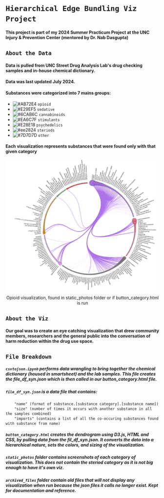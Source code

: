 # **`Hierarchical Edge Bundling Viz Project`**

#### This project is part of my 2024 Summer Practicum Project at the UNC Injury & Prevention Center (mentored by Dr. Nab Dasgupta)

## **`About the Data`**

#### Data is pulled from UNC Street Drug Analysis Lab's drug checking samples and in-house chemical dictionary.
#### Data was last updated July 2024. 

#### Substances were categorized into 7 mains groups:

- ![#AB72E4](https://placehold.co/15x15/AB72E4/AB72E4.png) `opioid`
- ![#E29EF5](https://placehold.co/15x15/E29EF5/E29EF5.png) `sedative`
- ![#6CAB6C](https://placehold.co/15x15/6CAB6C/6CAB6C.png) `cannabinoids`
- ![#EA6C7F](https://placehold.co/15x15/EA6C7F/EA6C7F.png) `stimulants`
- ![#E28E18](https://placehold.co/15x15/E28E18/E28E18.png) `psychedelics`
- ![#ee2824](https://placehold.co/15x15/ee2824/ee2824.png) `steriods`
- ![#7D7D7D](https://placehold.co/15x15/7D7D7D/7D7D7D.png) `other`


#### Each visualization represents substances that were found only with that given category
![alt text](https://github.com/apanthari/Street-Drugs-Dendrogram-Viz/blob/main/static_photos/opioids.png)

<p align="center">
Opioid visualization, found in static_photos folder or if button_category.html is run
</p>

## **`About the Viz`**
#### Our goal was to create an eye catching visualization that drew community members, researchers and the general public into the conversation of harm reduction within the drug use space. 

## **`File Breakdown`**

##### **`csvtojson.ipynb`** performs data wrangling to bring together the chemical dictionary (housed in smartsheet) and the lab samples. This file creates the file_df_syn.json which is then called in our button_category.html file. 

##### **`file_df_syn.json`** is a data file that contains:
        "name" (format of substance.[substance category].[substance name])
        "size" (number of times it occurs with another substance in all the samples combined)
        "imports" (contains a list of all the co-occuring substances found with substance from name)

##### **`button_category.html`** creates the dendrogram using D3.js, HTML and CSS, by pulling data from the fil_df_syn.json. It converts the data into a hierarchical nature, sets the colors, and sizing of the visualization. 
##### **`static_photos`** folder contains screenshots of each category of visualization. This does not contain the steriod category as it is not big enough to have it's own viz.
##### **`archived_files`** folder contain old files that will not display any visualization when run because the json files it calls no longer exist. Kept for documentation and reference.








